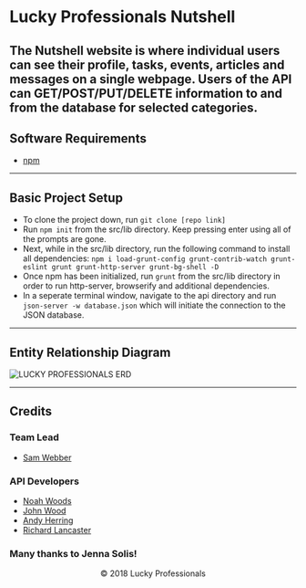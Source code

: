 # Lucky Professionals Nutshell

The Nutshell website is where individual users can see their profile, tasks, events, articles and messages on a single webpage. Users of the API can GET/POST/PUT/DELETE information to and from the database for selected categories.
-----

## Software Requirements
- [npm](https://www.npmjs.com/)

-----

## Basic Project Setup
- To clone the project down, run  ```git clone [repo link]```
- Run ```npm init``` from the src/lib directory. Keep pressing enter using all of the prompts are gone.
- Next, while in the src/lib directory, run the following command to install all dependencies: ```npm i load-grunt-config grunt-contrib-watch grunt-eslint grunt grunt-http-server grunt-bg-shell -D```
- Once npm has been initialized, run ```grunt``` from the src/lib directory in order to run http-server, browserify and additional dependencies.
- In a seperate terminal window, navigate to the api directory and run ```json-server -w database.json``` which will initiate the connection to the JSON database.
-----

## Entity Relationship Diagram
![LUCKY PROFESSIONALS ERD](api\.nutshellERD.png "Lucky Professionals ERD")

-----

## Credits
### Team Lead
- [Sam Webber](https://github.com/buffard)

### API Developers
- [Noah Woods](https://github.com/noahwoods)
- [John Wood](https://github.com/johnnathanwood)
- [Andy Herring](https://github.com/Andrew-Herring)
- [Richard Lancaster](https://github.com/rjlancaster)

### Many thanks to Jenna Solis!

<p align="center">&copy; 2018 Lucky Professionals</p>